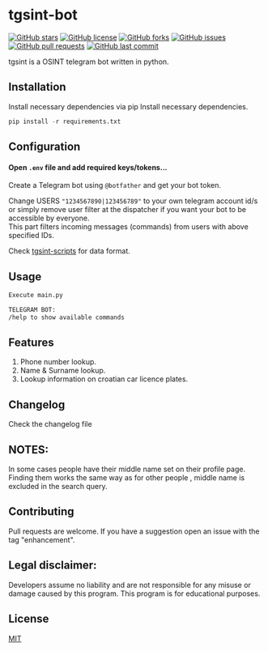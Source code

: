 # tgsint-bot

[![GitHub stars](https://img.shields.io/github/stars/runtimeterrorist/tgsint-bot.svg)](https://github.com/runtimeterrorist/tgsint-bot/stargazers)
[![GitHub license](https://img.shields.io/github/license/runtimeterrorist/tgsint-bot.svg)](https://github.com/runtimeterrorist/tgsint-bot/blob/master/LICENSE)
[![GitHub forks](https://img.shields.io/github/forks/runtimeterrorist/tgsint-bot.svg)](https://github.com/runtimeterrorist/tgsint-bot/network/members)
[![GitHub issues](https://img.shields.io/github/issues/runtimeterrorist/tgsint-bot.svg)](https://github.com/runtimeterrorist/tgsint-bot/issues)
[![GitHub pull requests](https://img.shields.io/github/issues-pr/runtimeterrorist/tgsint-bot.svg)](https://github.com/runtimeterrorist/tgsint-bot/pulls)
[![GitHub last commit](https://img.shields.io/github/last-commit/runtimeterrorist/tgsint-bot.svg)](https://github.com/runtimeterrorist/tgsint-bot/commits/master)

tgsint is a OSINT telegram bot written in python.

## Installation

Install necessary dependencies via pip
Install necessary dependencies.

```python
pip install -r requirements.txt
```

## Configuration

#### Open `.env` file and add required keys/tokens...

Create a Telegram bot using `@botfather` and get your bot token.

Change USERS `"1234567890|123456789"` to your own telegram account id/s or simply remove user filter at the dispatcher if you want your bot to be accessible by everyone.  
This part filters incoming messages (commands) from users with above specified IDs.

Check [tgsint-scripts](https://github.com/runtimeterrorist/tgsint-scripts/) for data format.

## Usage

```bash
Execute main.py

TELEGRAM BOT:
/help to show available commands
```

## Features

1. Phone number lookup.
2. Name & Surname lookup.
3. Lookup information on croatian car licence plates.

## Changelog

Check the changelog file

## NOTES:

In some cases people have their middle name set on their profile page.
Finding them works the same way as for other people , middle name is excluded in the search query.

## Contributing

Pull requests are welcome.
If you have a suggestion open an issue with the tag "enhancement".

## Legal disclaimer:

Developers assume no liability and are not responsible for any misuse or damage caused by this program.
This program is for educational purposes.

## License

[MIT](https://choosealicense.com/licenses/mit/)
